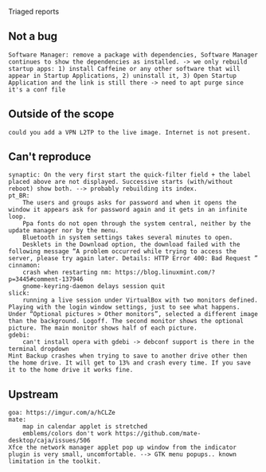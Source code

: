 Triaged reports

Not a bug
---------
    Software Manager: remove a package with dependencies, Software Manager continues to show the dependencies as installed. -> we only rebuild
    startup apps: 1) install Caffeine or any other software that will appear in Startup Applications, 2) uninstall it, 3) Open Startup Application and the link is still there -> need to apt purge since it's a conf file

Outside of the scope
--------------------
    could you add a VPN L2TP to the live image. Internet is not present.

Can't reproduce
---------------
    synaptic: On the very first start the quick-filter field + the label placed above are not displayed. Successive starts (with/without reboot) show both. --> probably rebuilding its index.
    pt_BR:
        The users and groups asks for password and when it opens the window it appears ask for password again and it gets in an infinite loop.
        Ppa fonts do not open through the system central, neither by the update manager nor by the menu.
        Bluetooth in system settings takes several minutes to open.
        Desklets in the Download option, the download failed with the following message “A problem occurred while trying to access the server, please try again later. Details: HTTP Error 400: Bad Request ”
    cinnamon:
        crash when restarting nm: https://blog.linuxmint.com/?p=3445#comment-137946
        gnome-keyring-daemon delays session quit
    slick:
        running a live session under VirtualBox with two monitors defined. Playing with the login window settings, just to see what happens. Under “Optional pictures > Other monitors”, selected a different image than the background. Logoff. The second monitor shows the optional picture. The main monitor shows half of each picture.
    gdebi:
        can't install opera with gdebi -> debconf support is there in the terminal dropdown
    Mint Backup crashes when trying to save to another drive other then the home drive. It will get to 13% and crash every time. If you save it to the home drive it works fine. 

Upstream
--------
    goa: https://imgur.com/a/hCLZe
    mate:
        map in calendar applet is stretched
        emblems/colors don't work https://github.com/mate-desktop/caja/issues/506
    Xfce the network manager applet pop up window from the indicator plugin is very small, uncomfortable. --> GTK menu popups.. known limitation in the toolkit.
